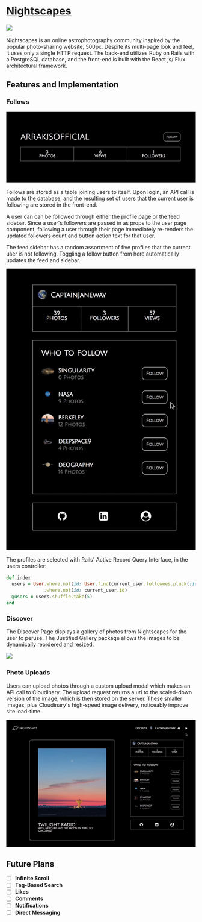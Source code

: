 # [**Nightscapes**](https://nightscapes.herokuapp.com)

![](./docs/gifs/splash.gif)

Nightscapes is an online astrophotography community inspired by the popular
photo-sharing website, 500px. Despite its multi-page look and feel, it
uses only a single HTTP request. The back-end utilizes Ruby on Rails
with a PostgreSQL database, and the front-end is built with the React.js/
Flux architectural framework.


## **Features and Implementation**


### **Follows**

![](./docs/gifs/user_page_follow.gif)

Follows are stored as a table joining users to itself. Upon login, an API
call is made to the database, and the resulting set of users that the
current user is following are stored in the front-end.

A user can can be followed through either the profile page or the feed sidebar.
Since a user's followers are passed in as props to the user page component,
following a user through their page immediately re-renders the updated followers
count and button action text for that user.

The feed sidebar has a random assortment of five profiles that the current
user is not following. Toggling a follow button from here automatically
updates the feed and sidebar.

![](./docs/gifs/feed_sidebar_follow.gif)

The profiles are selected with Rails' Active Record Query Interface,
in the users controller:

```ruby
def index
  users = User.where.not(id: User.find(current_user.followees.pluck(:id)))
              .where.not(id: current_user.id)
  @users = users.shuffle.take(5)
end
```

### **Discover**
The Discover Page displays a gallery of photos from Nightscapes for the user to peruse. The
 Justified Gallery package allows the images to be dynamically reordered
 and resized.


![](./docs/gifs/discover.gif)


### **Photo Uploads**

Users can upload photos through a custom upload modal which makes an API
call to Cloudinary. The upload request
returns a url to the scaled-down version of the image, which is then stored
on the server. These smaller images, plus Cloudinary's high-speed
image delivery, noticeably improve site load-time.

![](./docs/gifs/upload.gif)

## Future Plans
- [ ] **Infinite Scroll**
- [ ] **Tag-Based Search**
- [ ] **Likes**
- [ ] **Comments**
- [ ] **Notifications**
- [ ] **Direct Messaging**
